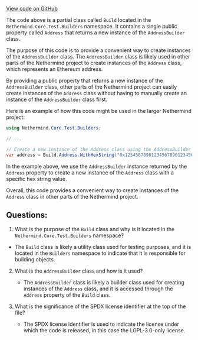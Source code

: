 [View code on GitHub](https://github.com/NethermindEth/nethermind/src/Nethermind/Nethermind.Core.Test/Builders/Build.Address.cs)

The code above is a partial class called `Build` located in the `Nethermind.Core.Test.Builders` namespace. It contains a single public property called `Address` that returns a new instance of the `AddressBuilder` class. 

The purpose of this code is to provide a convenient way to create instances of the `AddressBuilder` class. The `AddressBuilder` class is likely used in other parts of the Nethermind project to create instances of the `Address` class, which represents an Ethereum address. 

By providing a public property that returns a new instance of the `AddressBuilder` class, other parts of the Nethermind project can easily create instances of the `Address` class without having to manually create an instance of the `AddressBuilder` class first. 

Here is an example of how this code might be used in the larger Nethermind project:

```csharp
using Nethermind.Core.Test.Builders;

// ...

// Create a new instance of the Address class using the AddressBuilder
var address = Build.Address.WithHexString("0x1234567890123456789012345678901234567890").Build();
```

In the example above, we use the `AddressBuilder` instance returned by the `Address` property to create a new instance of the `Address` class with a specific hex string value. 

Overall, this code provides a convenient way to create instances of the `Address` class in other parts of the Nethermind project.
## Questions: 
 1. What is the purpose of the `Build` class and why is it located in the `Nethermind.Core.Test.Builders` namespace?
   - The `Build` class is likely a utility class used for testing purposes, and it is located in the `Builders` namespace to indicate that it is responsible for building objects. 

2. What is the `AddressBuilder` class and how is it used?
   - The `AddressBuilder` class is likely a builder class used for creating instances of the `Address` class, and it is accessed through the `Address` property of the `Build` class. 

3. What is the significance of the SPDX license identifier at the top of the file?
   - The SPDX license identifier is used to indicate the license under which the code is released, in this case the LGPL-3.0-only license.